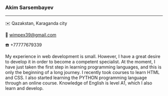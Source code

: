 ### Akim Sarsembayev
***
:envelope: Qazakstan, Karaganda city

:e-mail: wimpex39@gmail.com

:phone: +77777679339

My experience in web development is small. However, I have a great desire to develop it in order to become a competent specialist.
At the moment, I have just taken the first step in learning programming languages, and this is only the beginning of a long journey.
I recently took courses to learn HTML and CSS. I also started learning the PYTHON programming language through an online course.
Knowledge of English is level A1, which I also learn and develop.
